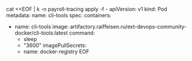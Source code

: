 cat <<EOF | k -n payroll-tracing apply -f -
apiVersion: v1
kind: Pod
metadata:
  name: cli-tools
spec:
  containers:
  - name: cli-tools
    image: artifactory.raiffeisen.ru/ext-devops-community-docker/cli-tools:latest
    command:
      - sleep
      - "3600"
  imagePullSecrets:
    - name: docker-registry
EOF